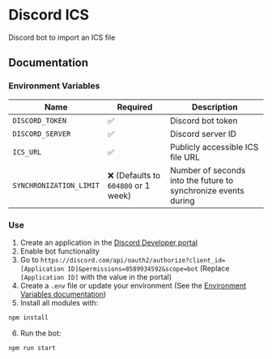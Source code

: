 # Discord ICS
Discord bot to import an ICS file

## Documentation

### Environment Variables
Name | Required | Description
--- | --- | ---
`DISCORD_TOKEN` | ✅ | Discord bot token
`DISCORD_SERVER` | ✅ | Discord server ID
`ICS_URL` | ✅ | Publicly accessible ICS file URL
`SYNCHRONIZATION_LIMIT` | ❌ (Defaults to `604800` or 1 week) | Number of seconds into the future to synchronize events during

### Use
1. Create an application in the [Discord Developer portal](https://discord.com/developers/applications)
2. Enable bot functionality
3. Go to `https://discord.com/api/oauth2/authorize?client_id=[Application ID]&permissions=8589934592&scope=bot` (Replace `[Application ID]` with the value in the portal)
4. Create a `.env` file or update your environment (See the [Environment Variables documentation](#environment-variables))
5. Install all modules with:
```bash
npm install
```
6. Run the bot:
```bash
npm run start
```